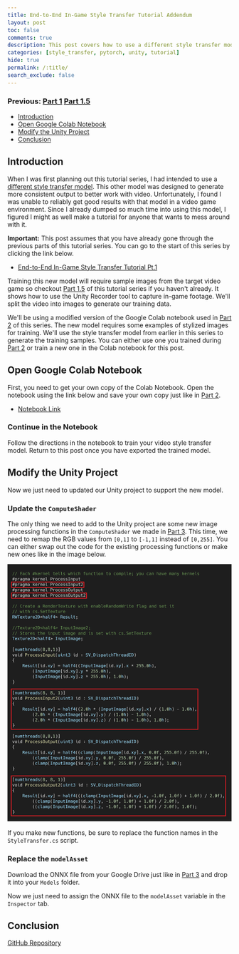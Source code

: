 ```yaml
---
title: End-to-End In-Game Style Transfer Tutorial Addendum
layout: post
toc: false
comments: true
description: This post covers how to use a different style transfer model that is specialized for video.
categories: [style_transfer, pytorch, unity, tutorial]
hide: true
permalink: /:title/
search_exclude: false
---
```


### Previous: [Part 1](https://christianjmills.com/End-To-End-In-Game-Style-Transfer-Tutorial-1/) [Part 1.5](https://christianjmills.com/End-To-End-In-Game-Style-Transfer-Tutorial-1-5/)

* [Introduction](#introduction)
* [Open Google Colab Notebook](#open-google-colab-notebook)
* [Modify the Unity Project](#modify-the-unity-project)
* [Conclusion](#conclusion)

## Introduction

When I was first planning out this tutorial series, I had intended to use a [different style transfer model](https://github.com/OndrejTexler/Few-Shot-Patch-Based-Training). This other model was designed to generate more consistent output to better work with video. Unfortunately, I found I was unable to reliably get good results with that model in a video game environment. Since I already dumped so much time into using this model, I figured I might as well make a tutorial for anyone that wants to mess around with it.

**Important:** This post assumes that you have already gone through the previous parts of this tutorial series. You can go to the start of this series by clicking the link below.

* [End-to-End In-Game Style Transfer Tutorial Pt.1](https://christianjmills.com/End-To-End-In-Game-Style-Transfer-Tutorial-1/)

Training this new model will require sample images from the target video game so checkout [Part 1.5](https://christianjmills.com/End-To-End-In-Game-Style-Transfer-Tutorial-1-5/) of this tutorial series if you haven't already. It shows how to use the Unity Recorder tool to capture in-game footage. We'll split the video into images to generate our training data.

We'll be using a modified version of the Google Colab notebook used in [Part 2](https://christianjmills.com/End-To-End-In-Game-Style-Transfer-Tutorial-2/) of this series. The new model requires some examples of stylized images for training. We'll use the style transfer model from earlier in this series to generate the training samples. You can either use one you trained during [Part 2](https://christianjmills.com/End-To-End-In-Game-Style-Transfer-Tutorial-2/) or train a new one in the Colab notebook for this post.



## Open Google Colab Notebook

First, you need to get your own copy of the Colab Notebook. Open the notebook using the link below and save your own copy just like in [Part 2](https://christianjmills.com/End-To-End-In-Game-Style-Transfer-Tutorial-2/#open-google-colab-notebook).

* [Notebook Link](https://colab.research.google.com/drive/1511cxTph5bdfL9KLjn9AbQa0YI9IoPr5?usp=sharing)

### Continue in the Notebook

Follow the directions in the notebook to train your video style transfer model. Return to this post once you have exported the trained model.



## Modify the Unity Project

Now we just need to updated our Unity project to support the new model.

### Update the `ComputeShader`

The only thing we need to add to the Unity project are some new image processing functions in the `ComputeShader` we made in [Part 3](https://christianjmills.com/End-To-End-In-Game-Style-Transfer-Tutorial-3/#create-compute-shader). This time, we need to remap the RGB values from `[0,1]` to `[-1,1]` instead of `[0,255]`. You can either swap out the code for the existing processing functions or make new ones like in the image below.

![unity-updated-compute-shader](..\images\end-to-end-in-game-style-transfer-tutorial\unity-updated-compute-shader.png)



If you make new functions, be sure to replace the function names in the `StyleTransfer.cs` script.



### Replace the `modelAsset`

Download the ONNX file from your Google Drive just like in [Part 3](https://christianjmills.com/End-To-End-In-Game-Style-Transfer-Tutorial-3/#download-onnx-files) and drop it into your `Models` folder.

Now we just need to assign the ONNX file to the `modelAsset` variable in the `Inspector` tab.

 

## Conclusion







[GitHub Repository](https://github.com/cj-mills/End-to-End-In-Game-Style-Transfer-Tutorial)
